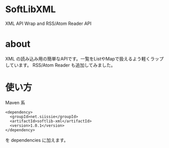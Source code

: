 # SoftLibXML
XML API Wrap and RSS/Atom Reader API

# about

XML の読み込み用の簡単なAPIです。一覧をListやMapで扱えるよう軽くラップしています。
RSS/Atom Reader も追加してみました。

# 使い方

Maven 系
~~~
<dependency>
  <groupId>net.siissie</groupId>
  <artifactId>softlib-xml</artifactId>
  <version>1.0.1</version>
</dependency>
~~~
を dependencies に加えます。
